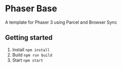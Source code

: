 # Phaser Base
A template for Phaser 3 using Parcel and Browser Sync


## Getting started

1. Install ```npm install```
2. Build ```npm run build```
3. Start ```npm start```
